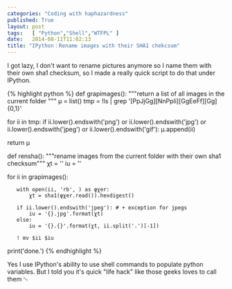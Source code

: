 ```yaml
---
categories: "Coding with haphazardness"
published: True
layout: post
tags:   [ "Python","Shell","WTFPL" ]
date:   2014-08-11T11:02:13
title: "IPython：Rename images with their SHA1 chekcsum"
---
```


I got lazy, I don't want to rename pictures anymore so I name them with their own sha1 checksum, so I made a really quick script to do that under IPython.

{% highlight python %}
def grapimages():
   """return a list of all images in the current folder """
   μ = list()
   tmp = !ls | grep '[PpJjGg][NnPpIi][GgEeFf][Gg]\{0,1\}'

   for ii in tmp:
       if ii.lower().endswith('png') or ii.lower().endswith('jpg') or ii.lower().endswith('jpeg') or ii.lower().endswith('gif'):
           μ.append(ii)

   return μ

def rensha():
   """rename images from the current folder with their own sha1 checksum"""
   χt = ''
   iu = ''

   for ii in grapimages():

       with open(ii, 'rb', ) as φχer:
           χt = sha1(φχer.read()).hexdigest()

       if ii.lower().endswith('jpeg'): # + exception for jpegs
           iu = '{}.jpg'.format(χt)
       else:
           iu = '{}.{}'.format(χt, ii.split('.')[-1])

       ! mv $ii $iu
   print('done.')
{% endhighlight %}

Yes I use IPython's ability to use shell commands to populate python variables. But I told you it's quick "life hack" like those geeks loves to call them
␄
